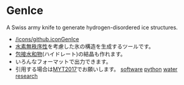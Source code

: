 # GenIce

[](https://raw.githubusercontent.com/vitroid/GenIce/develop/logo/genice-v0.png)

A Swiss army knife to generate hydrogen-disordered ice structures.



* [/icons/github.icon](/icons/github.icon.md)[GenIce](https://github.com/vitroid/GenIce)
* [水素無秩序性](水素無秩序性.md)を考慮した氷の構造を生成するツールです。
* [包接水和物](包接水和物.md)(ハイドレート)の結晶も作れます。
* いろんなフォーマットで出力できます。
* 引用する場合は[MYT2017](MYT2017.md)でお願いします。
[software](software.md) [python](python.md) [water](water.md) [research](research.md) 




